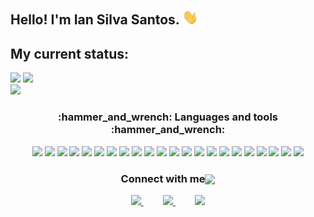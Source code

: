 <h2> Hello! I'm Ian Silva Santos. <img src="https://raw.githubusercontent.com/devSouvik/devSouvik/master/Hi.gif" width="25"></h2>

## My current status:

<div>
  <img height="180em" src="https://github-readme-stats.vercel.app/api?username=ian15963&show_icons=true&theme=dracula&include_all_commits=true&count_private=true"/>
  <img height="180em" src="https://github-readme-stats.vercel.app/api/top-langs/?username=ian15963&layout=compact&langs_count=16&theme=dracula"/>
</div>
<div>
  <img height="180em" src="https://github-readme-streak-stats.herokuapp.com/?user=ian15963&theme=dracula"/>
</div>

<div align="center">
  <h3 align="center">:hammer_and_wrench: Languages and tools :hammer_and_wrench:</h3>
</div>

<p align="center">
  <img src="https://img.shields.io/badge/Java-ED8B00?style=for-the-badge&logo=java&logoColor=white"/>
  <img src="https://img.shields.io/badge/Spring-6DB33F?style=for-the-badge&logo=spring&logoColor=white"/>
  <img src="https://img.shields.io/badge/Kotlin-0095D5?&style=for-the-badge&logo=kotlin&logoColor=white"/>
  <img src="https://img.shields.io/badge/HTML5-E34F26?style=for-the-badge&logo=html5&logoColor=white"/>
  <img src="https://img.shields.io/badge/CSS3-1572B6?style=for-the-badge&logo=css3&logoColor=white"/>
  <img src="https://img.shields.io/badge/JavaScript-323330?style=for-the-badge&logo=javascript&logoColor=F7DF1E"/>
  <img src="https://img.shields.io/badge/TypeScript-007ACC?style=for-the-badge&logo=typescript&logoColor=white"/>
  <img src="https://img.shields.io/badge/React-20232A?style=for-the-badge&logo=react&logoColor=61DAFB"/>
  <img src="https://img.shields.io/badge/PostgreSQL-316192?style=for-the-badge&logo=postgresql&logoColor=white"/>
  <img src="https://img.shields.io/badge/MySQL-00000F?style=for-the-badge&logo=mysql&logoColor=white"/>
  <img src="https://img.shields.io/badge/Amazon_AWS-232F3E?style=for-the-badge&logo=amazon-aws&logoColor=white"/>
  <img src="https://img.shields.io/badge/GitHub_Actions-2088FF?style=for-the-badge&logo=github-actions&logoColor=white"/>
  <img src="https://img.shields.io/badge/GIT-E44C30?style=for-the-badge&logo=git&logoColor=white"/>
  <img src="https://img.shields.io/badge/REDIS-%23FF4438?style=for-the-badge&logo=redis&logoColor=white"/>
  <img src="https://img.shields.io/badge/RABBITMQ-%23FF6600?style=for-the-badge&logo=RabbitMQ&logoColor=white"/>
  <img src="https://img.shields.io/badge/DOCKER-%232496ED?style=for-the-badge&logo=Docker&logoColor=white">
  <img src="https://img.shields.io/badge/APACHE%20KAFKA-%23231F20?style=for-the-badge&logo=Apache%20Kafka&logoColor=white">
  <img src="https://img.shields.io/badge/MONGO%20DB-%2347A248?style=for-the-badge&logo=MongoDB&logoColor=white">
  <img src="https://img.shields.io/badge/JUnit-%2325A162?style=for-the-badge&logo=JUnit5&logoColor=white">
  <img src="https://img.shields.io/badge/PYTHON-%233776AB?style=for-the-badge&logo=Python&logoColor=yellow">
  <img src="https://img.shields.io/badge/FLASK-%23000000?style=for-the-badge&logo=Flask&logoColor=white">
  <img src="https://img.shields.io/badge/MICROSOFT%20AZURE-%23FFFF?style=for-the-badge&color=%23527FFF">

</p>

<div align="center">
  <h3 align="center">Connect with me<img align="center" src="https://github.com/rajput2107/rajput2107/blob/master/Assets/Handshake.gif" height="33px" /></h3> 
</div>

<p align="center">
    <a href="https://github.com/ian15963">
        <img  src="https://img.shields.io/badge/github-%23100000.svg?&style=for-the-badge&logo=github&logoColor=white&link=mailto:https://github.com/ian15963">
    </a>
    &nbsp;&nbsp;&nbsp;&nbsp;&nbsp;&nbsp;&nbsp;
   <a href="mailto:iansilvasantos2001@gmail.com">
        <img src="https://img.shields.io/badge/gmail-F82020?&style=for-the-badge&logo=gmail&logoColor=white&link=mailto:iansilvasantos2001@gmail.com">
    </a>
    &nbsp;&nbsp;&nbsp;&nbsp;&nbsp;&nbsp;&nbsp;
    <a href="https://www.linkedin.com/in/ian-silva-santos-9a6a01208/">
        <img src="https://img.shields.io/badge/linkedin-%230077B5.svg?&style=for-the-badge&logo=linkedin&logoColor=white&link=mailto:https://www.linkedin.com/in/ian-silva-santos-9a6a01208/">
    </a>
</p>
